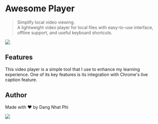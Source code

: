 # Awesome Player

> Simplify local video viewing.  
> A lightweight video player for local files with easy-to-use interface, offline support, and useful keyboard shortcuts.

![](images/demo.gif)

## Features
This video player is a simple tool that I use to enhance my learning experience. One of its key features is its integration with Chrome's live caption feature.


## Author

<p>Made with ❤️ by Dang Nhat Phi</p>
<img src="./images/quote.svg" style="max-width: 100%;">
